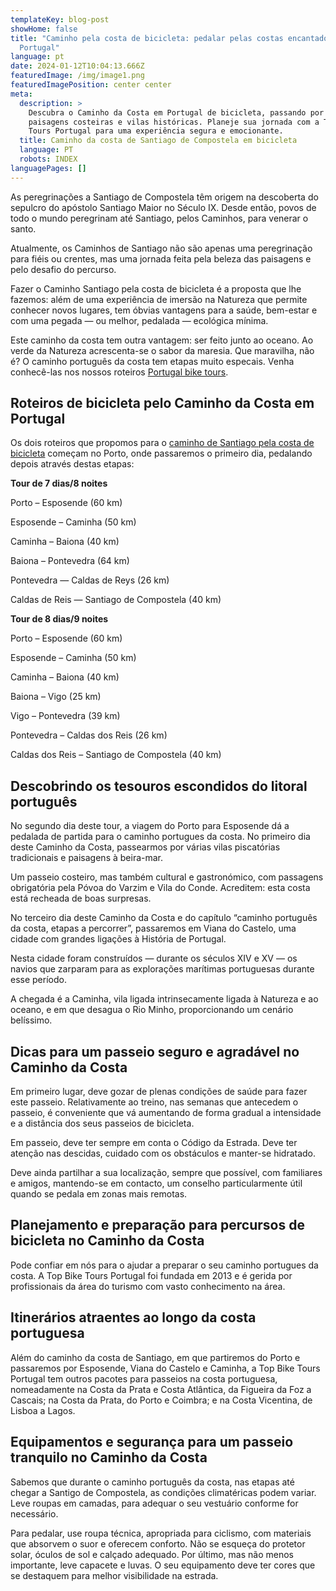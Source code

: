 ```yaml
---
templateKey: blog-post
showHome: false
title: "Caminho pela costa de bicicleta: pedalar pelas costas encantadoras de
  Portugal"
language: pt
date: 2024-01-12T10:04:13.666Z
featuredImage: /img/image1.png
featuredImagePosition: center center
meta:
  description: >
    Descubra o Caminho da Costa em Portugal de bicicleta, passando por belas
    paisagens costeiras e vilas históricas. Planeje sua jornada com a Top Bike
    Tours Portugal para uma experiência segura e emocionante.
  title: Caminho da costa de Santiago de Compostela em bicicleta
  language: PT
  robots: INDEX
languagePages: []
---
```

As peregrinações a Santiago de Compostela têm origem na descoberta do sepulcro do apóstolo Santiago Maior no Século IX. Desde então, povos de todo o mundo peregrinam até Santiago, pelos Caminhos, para venerar o santo. 

Atualmente, os Caminhos de Santiago não são apenas uma peregrinação para fiéis ou crentes, mas uma jornada feita pela beleza das paisagens e pelo desafio do percurso.

Fazer o Caminho Santiago pela costa de bicicleta é a proposta que lhe fazemos: além de uma experiência de imersão na Natureza que permite conhecer novos lugares, tem óbvias vantagens para a saúde, bem-estar e com uma pegada — ou melhor, pedalada — ecológica mínima. 

Este caminho da costa tem outra vantagem: ser feito junto ao oceano. Ao verde da Natureza acrescenta-se o sabor da maresia. Que maravilha, não é? O caminho português da costa tem etapas muito especais. Venha conhecê-las nos nossos roteiros [Portugal bike tours](https://topbiketoursportugal.com/). 



## Roteiros de bicicleta pelo Caminho da Costa em Portugal 

Os dois roteiros que propomos para o [caminho de Santiago pela costa de bicicleta](https://topbiketoursportugal.com/santiago-compostela-pela-costa) começam no Porto, onde passaremos o primeiro dia, pedalando depois através destas etapas: 



**Tour de 7 dias/8 noites**

Porto – Esposende (60 km)

Esposende – Caminha (50 km)

Caminha – Baiona (40 km)

Baiona – Pontevedra (64 km)

Pontevedra — Caldas de Reys (26 km)

Caldas de Reis — Santiago de Compostela (40 km)



**Tour de 8 dias/9 noites**

Porto – Esposende (60 km)

Esposende – Caminha (50 km)

Caminha – Baiona (40 km)

Baiona – Vigo (25 km)

Vigo – Pontevedra (39 km)

Pontevedra – Caldas dos Reis (26 km)

Caldas dos Reis – Santiago de Compostela (40 km)



## Descobrindo os tesouros escondidos do litoral português 

No segundo dia deste tour, a viagem do Porto para Esposende dá a pedalada de partida para o caminho portugues da costa. No primeiro dia deste Caminho da Costa, passearmos por várias vilas piscatórias tradicionais e paisagens à beira-mar. 

Um passeio costeiro, mas também cultural e gastronómico, com passagens obrigatória pela Póvoa do Varzim e Vila do Conde. Acreditem: esta costa está recheada de boas surpresas.



No terceiro dia deste Caminho da Costa e do capítulo “caminho português da costa, etapas a percorrer”, passaremos em Viana do Castelo, uma cidade com grandes ligações à História de Portugal. 

Nesta cidade foram construídos — durante os séculos XIV e XV — os navios que zarparam para as explorações marítimas portuguesas durante esse período.  

A chegada é a Caminha, vila ligada intrinsecamente ligada à Natureza e ao oceano, e em que desagua o Rio Minho, proporcionando um cenário belíssimo. 



## Dicas para um passeio seguro e agradável no Caminho da Costa 

Em primeiro lugar, deve gozar de plenas condições de saúde para fazer este passeio. Relativamente ao treino, nas semanas que antecedem o passeio, é conveniente que vá aumentando de forma gradual a intensidade e a distância dos seus passeios de bicicleta.  

Em passeio, deve ter sempre em conta o Código da Estrada. Deve ter atenção nas descidas, cuidado com os obstáculos e manter-se hidratado. 

Deve ainda partilhar a sua localização, sempre que possível, com familiares e amigos, mantendo-se em contacto, um conselho particularmente útil quando se pedala em zonas mais remotas. 



## Planejamento e preparação para percursos de bicicleta no Caminho da Costa

Pode confiar em nós para o ajudar a preparar o seu caminho portugues da costa. A Top Bike Tours Portugal foi fundada em 2013 e é gerida por profissionais da área do turismo com vasto conhecimento na área. 



## Itinerários atraentes ao longo da costa portuguesa

Além do caminho da costa de Santiago, em que partiremos do Porto e passaremos por Esposende, Viana do Castelo e Caminha, a Top Bike Tours Portugal tem outros pacotes para passeios na costa portuguesa, nomeadamente na Costa da Prata e Costa Atlântica, da Figueira da Foz a Cascais; na Costa da Prata, do Porto e Coimbra; e na Costa Vicentina, de Lisboa a Lagos.



## Equipamentos e segurança para um passeio tranquilo no Caminho da Costa 

Sabemos que durante o caminho português da costa, nas etapas até chegar a Santigo de Compostela, as condições climatéricas podem variar. Leve roupas em camadas, para adequar o seu vestuário conforme for necessário. 

Para pedalar, use roupa técnica, apropriada para ciclismo, com materiais que absorvem o suor e oferecem conforto. Não se esqueça do protetor solar, óculos de sol e calçado adequado. Por último, mas não menos importante, leve capacete e luvas. O seu equipamento deve ter cores que se destaquem para melhor visibilidade na estrada.